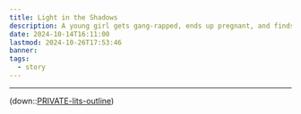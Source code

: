 ```yaml
---
title: Light in the Shadows
description: A young girl gets gang-rapped, ends up pregnant, and finds healing through the help of a Savior.
date: 2024-10-14T16:11:00
lastmod: 2024-10-26T17:53:46
banner: 
tags:
  - story
---
```

  
***  
(down::[PRIVATE-lits-outline](../../../../PRIVATE-lits-outline.md))